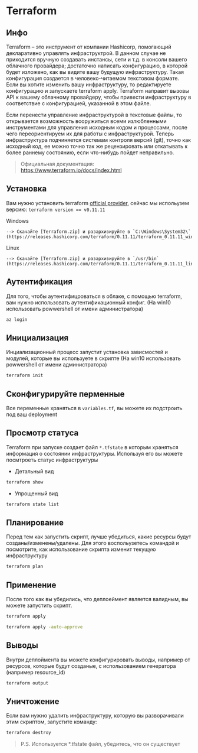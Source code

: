 # Terraform 

## Инфо

Terraform – это инструмент от компании Hashicorp, помогающий декларативно управлять инфраструктрой. В данном случае не приходится вручную создавать инстансы, сети и т.д. в консоли вашего облачного провайдера; достаточно написать конфигурацию, в которой будет изложено, как вы видите вашу будущую инфраструктуру. Такая конфигурация создается в человеко-читаемом текстовом формате. Если вы хотите изменить вашу инфраструктуру, то редактируете конфигурацию и запускаете terraform apply. Terraform направит вызовы API к вашему облачному провайдеру, чтобы привести инфраструктуру в соответствие с конфигурацией, указанной в этом файле.

Если перенести управление инфраструктурой в текстовые файлы, то открывается возможность вооружиться всеми излюбленными инструментами для управления исходным кодом и процессами, после чего переориентируем их для работы с инфраструктурой. Теперь инфраструктура подчиняется системам контроля версий (git), точно как исходный код, ее можно точно так же рецензировать или откатывать к более раннему состоянию, если что-нибудь пойдет неправильно.

> Официальная документация: https://www.terraform.io/docs/index.html

## Установка

Вам нужно установить terraform [official provider](https://www.terraform.io/), сейчас мы испольузем версию: `terraform version == v0.11.11`

Windows

	--> Скачайте [Terraform.zip] и разархивируйте в `C:\Windows\System32\` (https://releases.hashicorp.com/terraform/0.11.11/terraform_0.11.11_windows_amd64.zip);

Linux

	--> Скачайте [Terraform.zip] и разархивируйте в `/usr/bin` (https://releases.hashicorp.com/terraform/0.11.11/terraform_0.11.11_linux_amd64.zip);

## Аутентификация

Для того, чтобы аутентифицроваться в облаке, с помощью terraform, вам нужно использовать аутентификационный конфиг.
(На win10 использовать powwershell от имени администратора)

```bash
az login
```

## Инициализация

Инциализационный процесс запустит установка зависмостей и модулей, которые вы используете в скрипте
(На win10 использовать powwershell от имени администратора)

```bash
terraform init
```

## Сконфигурируйте перменные

Все переменные храняться в ```variables.tf```, вы можете их подстроить под ваш deployment


## Просмотр статуса

Terraform при запуске создает файл ```*.tfstate``` в которым храняться информация о состоянии инфраструктуры. Используя его вы можете посмтроеть статус инфраструктуры

- Детальный вид

```bash
terraform show
```

- Упрощенный вид

```bash
terraform state list
```

## Планирование 

Перед тем как запустить скрипт, лучше убедиться, какие ресурсы будут созданы/изменены/удалены. Для этого воспольузетесь командой и посмотрите, как использование скрипта изменит текущую инфраструктуру

```bash
terraform plan
```

## Применение

После того как вы убедились, что деплоеймент является валидным, вы можете запустить скрипт.

```bash
terraform apply
```

```bash
terraform apply -auto-approve
```

## Выводы

Внутри деплоймента вы можете конфигурировать выводы, например от ресурсов, которые будут созданые, с использованием генератора (например resource_id)

```bash
terraform output
```

## Уничтожение 

Если вам нужно удалить инфраструктуру, которую вы разворачивали этим скриптом, запустите команду:

```bash
terraform destroy
```

> P.S. Используется *.tfstate файл, убедитесь, что он существует
